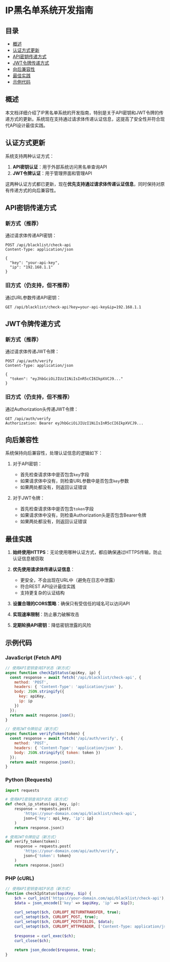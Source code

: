 # IP黑名单系统开发指南

## 目录

- [概述](#概述)
- [认证方式更新](#认证方式更新)
- [API密钥传递方式](#api密钥传递方式)
- [JWT令牌传递方式](#jwt令牌传递方式)
- [向后兼容性](#向后兼容性)
- [最佳实践](#最佳实践)
- [示例代码](#示例代码)

## 概述

本文档详细介绍了IP黑名单系统的开发指南，特别是关于API密钥和JWT令牌的传递方式的更新。系统现在支持通过请求体传递认证信息，这提高了安全性并符合现代API设计最佳实践。

## 认证方式更新

系统支持两种认证方式：

1. **API密钥认证**：用于外部系统访问黑名单查询API
2. **JWT令牌认证**：用于管理界面和管理API

这两种认证方式都已更新，现在**优先支持通过请求体传递认证信息**，同时保持对原有传递方式的向后兼容性。

## API密钥传递方式

### 新方式（推荐）

通过请求体传递API密钥：

```http
POST /api/blacklist/check-api
Content-Type: application/json

{
  "key": "your-api-key",
  "ip": "192.168.1.1"
}
```

### 旧方式（仍支持，但不推荐）

通过URL参数传递API密钥：

```http
GET /api/blacklist/check-api?key=your-api-key&ip=192.168.1.1
```

## JWT令牌传递方式

### 新方式（推荐）

通过请求体传递JWT令牌：

```http
POST /api/auth/verify
Content-Type: application/json

{
  "token": "eyJhbGciOiJIUzI1NiIsInR5cCI6IkpXVCJ9..."
}
```

### 旧方式（仍支持，但不推荐）

通过Authorization头传递JWT令牌：

```http
GET /api/auth/verify
Authorization: Bearer eyJhbGciOiJIUzI1NiIsInR5cCI6IkpXVCJ9...
```

## 向后兼容性

系统保持向后兼容性，处理认证信息的逻辑如下：

1. 对于API密钥：
   - 首先检查请求体中是否包含`key`字段
   - 如果请求体中没有，则检查URL参数中是否包含`key`参数
   - 如果两处都没有，则返回认证错误

2. 对于JWT令牌：
   - 首先检查请求体中是否包含`token`字段
   - 如果请求体中没有，则检查Authorization头是否包含Bearer令牌
   - 如果两处都没有，则返回认证错误

## 最佳实践

1. **始终使用HTTPS**：无论使用哪种认证方式，都应确保通过HTTPS传输，防止认证信息被窃取

2. **优先使用请求体传递认证信息**：
   - 更安全，不会出现在URL中（避免在日志中泄露）
   - 符合REST API设计最佳实践
   - 支持更复杂的认证结构

3. **设置合理的CORS策略**：确保只有受信任的域名可以访问API

4. **实现速率限制**：防止暴力破解攻击

5. **定期轮换API密钥**：降低密钥泄露的风险

## 示例代码

### JavaScript (Fetch API)

```javascript
// 使用API密钥查询IP状态（新方式）
async function checkIpStatus(apiKey, ip) {
  const response = await fetch('/api/blacklist/check-api', {
    method: 'POST',
    headers: { 'Content-Type': 'application/json' },
    body: JSON.stringify({ 
      key: apiKey,
      ip: ip 
    })
  });
  return await response.json();
}

// 使用JWT令牌验证（新方式）
async function verifyToken(token) {
  const response = await fetch('/api/auth/verify', {
    method: 'POST',
    headers: { 'Content-Type': 'application/json' },
    body: JSON.stringify({ token: token })
  });
  return await response.json();
}
```

### Python (Requests)

```python
import requests

# 使用API密钥查询IP状态（新方式）
def check_ip_status(api_key, ip):
    response = requests.post(
        'https://your-domain.com/api/blacklist/check-api',
        json={'key': api_key, 'ip': ip}
    )
    return response.json()

# 使用JWT令牌验证（新方式）
def verify_token(token):
    response = requests.post(
        'https://your-domain.com/api/auth/verify',
        json={'token': token}
    )
    return response.json()
```

### PHP (cURL)

```php
// 使用API密钥查询IP状态（新方式）
function checkIpStatus($apiKey, $ip) {
    $ch = curl_init('https://your-domain.com/api/blacklist/check-api');
    $data = json_encode(['key' => $apiKey, 'ip' => $ip]);
    
    curl_setopt($ch, CURLOPT_RETURNTRANSFER, true);
    curl_setopt($ch, CURLOPT_POST, true);
    curl_setopt($ch, CURLOPT_POSTFIELDS, $data);
    curl_setopt($ch, CURLOPT_HTTPHEADER, ['Content-Type: application/json']);
    
    $response = curl_exec($ch);
    curl_close($ch);
    
    return json_decode($response, true);
}
```